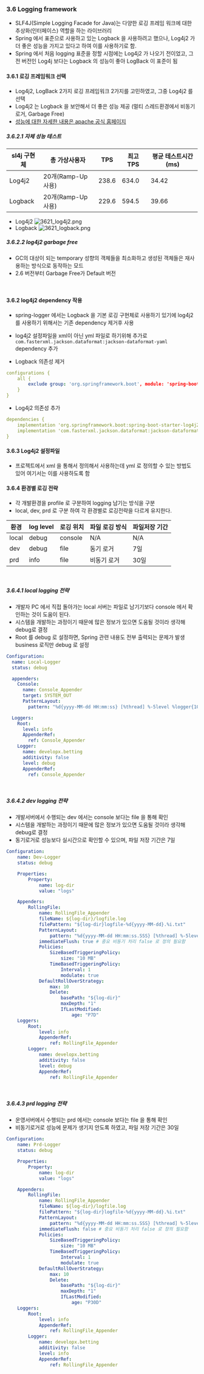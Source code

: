 ### 3.6 Logging framework
- SLF4J(Simple Logging Facade for Java)는 다양한 로깅 프레임 워크에 대한 추상화(인터페이스) 역할을 하는 라이브러리
- Spring 에서 표준으로 사용하고 있는 Logback 을 사용하려고 했으나, Log4j2 가 더 좋은 성능을 가지고 있다고 하여 이를 사용하기로 함.
- Spring 에서 처음 logging 표준을 정할 시점에는 Log4j2 가 나오기 전이었고, 그전 버전인 Log4j 보다는 Logback 의 성능이 좋아 LogBack 이 표준이 됨


#### 3.6.1 로깅 프레임워크 선택 
- Log4j2, LogBack 2가지 로깅 프레임워크 2가지를 고민하였고, 그중 Log4j2 를 선택
- Log4j2 는 Logback 을 보안해서 더 좋은 성능 제공 (멀티 스레드환경에서 비동기 로거, Garbage Free)
- [성능에 대한 자세한 내용은 apache 공식 홈페이지](https://logging.apache.org/log4j/2.x/performance.html)

##### 3.6.2.1 자체 성능 테스트
| sl4j 구현체| 총 가상사용자| TPS| 최고 TPS| 평균 테스트시간(ms)|
| --| --| --| --| --|
| Log4j2|  20개(Ramp-Up 사용)| 238.6| 634.0| 34.42|
| Logback|  20개(Ramp-Up 사용)| 229.6| 594.5| 39.66|
- Log4j2
![3621_log4j2.png](..%2Fimages%2F3621_log4j2.png)
- Logback 
![3621_logback.png](..%2Fimages%2F3621_logback.png)
##### 3.6.2.2 log4j2 garbage free
- GC의 대상이 되는 temporary 성향의 객체들을 최소화하고 생성된 객체들은 재사용하는 방식으로 동작하는 모드
- 2.6 버전부터 Garbage Free가 Default 버전

<br/> 

#### 3.6.2 log4j2 dependency 작용
- spring-logger 에서는 Logback 을 기본 로깅 구현체로 사용하기 있기에 log4j2 를 사용하기 위해서는 기존 dependency 제거후 사용
- log4j2 설정파일을 xml이 아닌 yml 파일로 하기위해 추가로 `com.fasterxml.jackson.dataformat:jackson-dataformat-yaml` dependency 추가


- Logback 의존성 제거
```yaml
configurations { 
    all {
        exclude group: 'org.springframework.boot', module: 'spring-boot-starter-logging'
    }
}
```

- Log4j2 의존성 추가
```yaml
dependencies {
    implementation 'org.springframework.boot:spring-boot-starter-log4j2'
    implementation 'com.fasterxml.jackson.dataformat:jackson-dataformat-yaml'
}
```


#### 3.6.3 Log4j2 설정파일
- 프로젝트에서 xml 을 통해서 정의해서 사용하는데 yml 로 정의할 수 있는 방법도 있어 여기서는 이를 사용하도록 함

#### 3.6.4 환경별 로깅 전략
- 각 개발환경을 profile 로 구분하여 logging 남기는 방식을 구분
- local, dev, prd 로 구분 하여 각 환경별로 로깅전략을 다르게 유지한다.

| 환경| log level |로깅 위치| 파일 로깅 방식  |  파일저장 기간|
| --| --|-----------|-----------| --|
| local| debug     |console| N/A       |  N/A|
| dev| debug     |file| 동기 로거     |  7일        |
| prd| info     | file| 비동기 로거 | 30일       |

<br/>

##### 3.6.4.1 local logging 전략
- 개발자 PC 에서 직접 돌아가는 local 서버는 파일로 남기기보다 console 에서 확인하는 것이 도움이 된다.
- 시스템을 개발하는 과정이기 때문에 많은 정보가 있으면 도움될 것이라 생각해 debug로 결정
- Root 를 debug 로 설정하면, Spring 관련 내용도 전부 출력되는 문제가 발생 business 로직만 debug 로 설정

```yaml
Configuration:
  name: Local-Logger
  status: debug

  appenders:
    Console:
      name: Console_Appender
      target: SYSTEM_OUT
      PatternLayout:
        pattern: "%d{yyyy-MM-dd HH:mm:ss} [%thread] %-5level %logger{100} - %msg%n"

  Loggers:
    Root:
      level: info
      AppenderRef:
        ref: Console_Appender
    Logger:
      name: developx.betting
      additivity: false
      level: debug
      AppenderRef:
        ref: Console_Appender
```

<br/>

##### 3.6.4.2 dev logging 전략
- 개발서버에서 수행되는 dev 에서는 console 보다는 file 을 통해 확인
- 시스템을 개발하는 과정이기 때문에 많은 정보가 있으면 도움될 것이라 생각해 debug로 결정
- 동기로거로 성능보다 실시간으로 확인할 수 있으며, 파일 저장 기간은 7일

```yaml
Configuration:
    name: Dev-Logger
    status: debug

    Properties:
        Property:
            name: log-dir
            value: "logs"

    Appenders:
        RollingFile:
            name: RollingFile_Appender
            fileName: ${log-dir}/logfile.log
            filePattern: "${log-dir}logfile-%d{yyyy-MM-dd}.%i.txt"
            PatternLayout:
                pattern: "%d{yyyy-MM-dd HH:mm:ss.SSS} [%thread] %-5level %logger{35} - %msg%n"
            immediateFlush: true # 중요 비동기 처리 false 로 정의 필요함
            Policies:
                SizeBasedTriggeringPolicy:
                    size: "10 MB"
                TimeBasedTriggeringPolicy:
                    Interval: 1
                    modulate: true
            DefaultRollOverStrategy:
                max: 10
                Delete:
                    basePath: "${log-dir}"
                    maxDepth: "1"
                    IfLastModified:
                        age: "P7D"
    Loggers:
        Root:
            level: info
            AppenderRef:
                ref: RollingFile_Appender
        Logger:
            name: developx.betting
            additivity: false
            level: debug
            AppenderRef:
                ref: RollingFile_Appender
```

<br/>

##### 3.6.4.3 prd logging 전략
- 운영서버에서 수행되는 prd 에서는 console 보다는 file 을 통해 확인
- 비동기로거로 성능에 문제가 생기지 안도록 하였고, 파일 저장 기간은 30일
```yaml
Configuration:
    name: Prd-Logger
    status: debug

    Properties:
        Property:
            name: log-dir
            value: "logs"

    Appenders:
        RollingFile:
            name: RollingFile_Appender
            fileName: ${log-dir}/logfile.log
            filePattern: "${log-dir}logfile-%d{yyyy-MM-dd}.%i.txt"
            PatternLayout:
                pattern: "%d{yyyy-MM-dd HH:mm:ss.SSS} [%thread] %-5level %logger{35} - %msg%n"
            immediateFlush: false # 중요 비동기 처리 false 로 정의 필요함
            Policies:
                SizeBasedTriggeringPolicy:
                    size: "10 MB"
                TimeBasedTriggeringPolicy:
                    Interval: 1
                    modulate: true
            DefaultRollOverStrategy:
                max: 10
                Delete:
                    basePath: "${log-dir}"
                    maxDepth: "1"
                    IfLastModified:
                        age: "P30D"
    Loggers:
        Root:
            level: info
            AppenderRef:
                ref: RollingFile_Appender
        Logger:
            name: developx.betting
            additivity: false
            level: info
            AppenderRef:
                ref: RollingFile_Appender
```